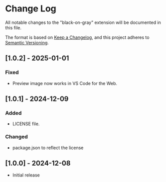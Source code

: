 # Change Log

All notable changes to the "black-on-gray" extension will be documented in this file.

The format is based on [Keep a Changelog](https://keepachangelog.com/en/1.1.0/),
and this project adheres to [Semantic Versioning](https://semver.org/spec/v2.0.0.html).

## [1.0.2] - 2025-01-01

### Fixed

- Preview image now works in VS Code for the Web.

## [1.0.1] - 2024-12-09

### Added

- LICENSE file.

### Changed

- package.json to reflect the license

## [1.0.0] - 2024-12-08

- Initial release